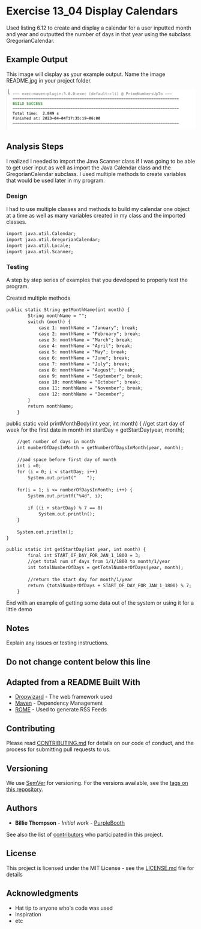 # Exercise 13_04 Display Calendars

Used listing 6.12 to create and display a calendar for a user inputted month and year and outputted the number of days in that year
using the subclass GregorianCalendar.

## Example Output

This image will display as your example output. Name the image README.jpg in your project folder.

![Sample Output](README.jpg)

## Analysis Steps

I realized I needed to import the Java Scanner class if I was going to be able to get user input as well as import the Java Calendar class and the 
GregorianCalendar subclass. I used multiple methods to create variables that would be used later in my program. 

### Design

I had to use multiple classes and methods to build my calendar one object at a time as well as many variables created in my class and the imported classes.

```
import java.util.Calendar;
import java.util.GregorianCalendar;
import java.util.Locale;
import java.util.Scanner;

```

### Testing

A step by step series of examples that you developed to properly test the program. 

Created multiple methods

```
public static String getMonthName(int month) {
        String monthName = "";
        switch (month) {
            case 1: monthName = "January"; break;
            case 2: monthName = "February"; break;
            case 3: monthName = "March"; break;
            case 4: monthName = "April"; break;
            case 5: monthName = "May"; break;
            case 6: monthName = "June"; break;
            case 7: monthName = "July"; break;
            case 8: monthName = "August"; break;
            case 9: monthName = "September"; break;
            case 10: monthName = "October"; break;
            case 11: monthName = "November"; break;
            case 12: monthName = "December";
        }
        return monthName;
    }
```

public static void printMonthBody(int year, int month) {
        //get start day of week for the first date in month
        int startDay = getStartDay(year, month);
        
        //get number of days in month
        int numberOfDaysInMonth = getNumberOfDaysInMonth(year, month);
        
        //pad space before first day of month
        int i =0;
        for (i = 0; i < startDay; i++)
            System.out.print("    ");
        
        for(i = 1; i <= numberOfDaysInMonth; i++) {
            System.out.printf("%4d", i);
            
            if ((i + startDay) % 7 == 0)
                System.out.println();
        }
        
        System.out.println();
    }

```
public static int getStartDay(int year, int month) {
        final int START_OF_DAY_FOR_JAN_1_1800 = 3;
        //get total num of days from 1/1/1800 to month/1/year
        int totalNumberOfDays = getTotalNumberOfDays(year, month);
        
        //return the start day for month/1/year
        return (totalNumberOfDays + START_OF_DAY_FOR_JAN_1_1800) % 7;
    }
```

End with an example of getting some data out of the system or using it for a little demo

## Notes

Explain any issues or testing instructions.

## Do not change content below this line
## Adapted from a README Built With

* [Dropwizard](http://www.dropwizard.io/1.0.2/docs/) - The web framework used
* [Maven](https://maven.apache.org/) - Dependency Management
* [ROME](https://rometools.github.io/rome/) - Used to generate RSS Feeds

## Contributing

Please read [CONTRIBUTING.md](https://gist.github.com/PurpleBooth/b24679402957c63ec426) for details on our code of conduct, and the process for submitting pull requests to us.

## Versioning

We use [SemVer](http://semver.org/) for versioning. For the versions available, see the [tags on this repository](https://github.com/your/project/tags). 

## Authors

* **Billie Thompson** - *Initial work* - [PurpleBooth](https://github.com/PurpleBooth)

See also the list of [contributors](https://github.com/your/project/contributors) who participated in this project.

## License

This project is licensed under the MIT License - see the [LICENSE.md](LICENSE.md) file for details

## Acknowledgments

* Hat tip to anyone who's code was used
* Inspiration
* etc
